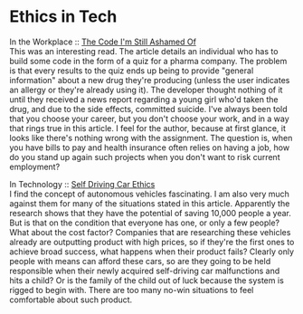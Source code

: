 # Ethics in Tech


In the Workplace :: [The Code I'm Still Ashamed Of](https://www.freecodecamp.org/news/the-code-im-still-ashamed-of-e4c021dff55e/)\
This was an interesting read. The article details an individual who has to build some code in the form of a quiz for a pharma company. The problem is that every results to the quiz ends up being to provide "general information" about a new drug they're producing (unless the user indicates an allergy or they're already using it). The developer thought nothing of it until they received a news report regarding a young girl who'd taken the drug, and due to the side effects, committed suicide.  I've always been told that you choose your career, but you don't choose your work, and in a way that rings true in this article. I feel for the author, because at first glance, it looks like there's nothing wrong with the assignment. The question is, when you have bills to pay and health insurance often relies on having a job, how do you stand up again such projects when you don't want to risk current employment? 

In Technology :: [Self Driving Car Ethics](https://www.freep.com/story/money/cars/2017/11/21/self-driving-cars-ethics/804805001/) \
I find the concept of autonomous vehicles fascinating. I am also very much against them for many of the situations stated in this article. Apparently the research shows that they have the potential of saving 10,000 people a year. But is that on the condition that everyone has one, or only a few people? What about the cost factor? Companies that are researching these vehicles already are outputting product with high prices, so if they're the first ones to achieve broad success, what happens when their product fails? Clearly only people with means can afford these cars, so are they going to be held responsible when their newly acquired self-driving car malfunctions and hits a child? Or is the family of the child out of luck because the system is rigged to begin with. There are too many no-win situations to feel comfortable about such product. 
